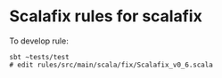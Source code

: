 # Scalafix rules for scalafix

To develop rule:
```
sbt ~tests/test
# edit rules/src/main/scala/fix/Scalafix_v0_6.scala
```
